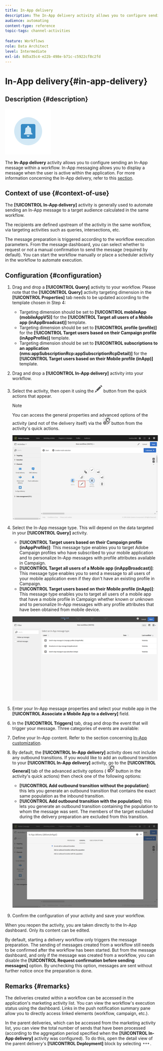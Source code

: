 ```yaml
---
title: In-App delivery
description: The In-App delivery activity allows you to configure sending an In-App message within a workflow.
audience: automating
content-type: reference
topic-tags: channel-activities

feature: Workflows
role: Data Architect
level: Intermediate
exl-id: 8d5a35c4-e22b-498e-b71c-c5922cf8c2fd
---
```

# In-App delivery{#in-app-delivery}

## Description {#description}

![](assets/wkf_in_app_1.png)

The **In-App delivery** activity allows you to configure sending an In-App message within a workflow. In-App messaging allows you to display a message when the user is active within the application. For more information concerning the In-App delivery, refer to this [section](../../channels/using/about-in-app-messaging.md).

## Context of use {#context-of-use}

The **[!UICONTROL In-App delivery]** activity is generally used to automate sending an In-App message to a target audience calculated in the same workflow.

The recipients are defined upstream of the activity in the same workflow, via targeting activities such as queries, intersections, etc.

The message preparation is triggered according to the workflow execution parameters. From the message dashboard, you can select whether to request or not a manual confirmation to send the message (required by default). You can start the workflow manually or place a scheduler activity in the workflow to automate execution.

## Configuration {#configuration}

1. Drag and drop a **[!UICONTROL Query]** activity to your workflow. Please note that the **[!UICONTROL Query]** activity targeting dimension in the **[!UICONTROL Properties]** tab needs to be updated according to the template chosen in Step 4:

    * Targeting dimension should be set to **[!UICONTROL mobileApp (mobileAppV5)]** for the **[!UICONTROL Target all users of a Mobile app (inAppBroadcast)]** template.
    * Targeting dimension should be set to **[!UICONTROL profile (profile)]** for the **[!UICONTROL Target users based on their Campaign profile (inAppProfile)]** template.
    * Targeting dimension should be set to **[!UICONTROL subscriptions to an application (nms:appSubscriptionRcp:appSubscriptionRcpDetail)]** for the **[!UICONTROL Target users based on their Mobile profile (inApp)]** template.

1. Drag and drop a **[!UICONTROL In-App delivery]** activity into your workflow.
1. Select the activity, then open it using the ![](assets/edit_darkgrey-24px.png) button from the quick actions that appear.

   >[!NOTE]
   >
   >You can access the general properties and advanced options of the activity (and not of the delivery itself) via the ![](assets/dlv_activity_params-24px.png) button from the activity's quick actions.

   ![](assets/wkf_in_app_3.png)

1. Select the In-App message type. This will depend on the data targeted in your **[!UICONTROL Query]** activity.

    * **[!UICONTROL Target users based on their Campaign profile (inAppProfile)]**: This message type enables you to target Adobe Campaign profiles who have subscribed to your mobile application and to personalize In-App messages with profile attributes available in Campaign.
    * **[!UICONTROL Target all users of a Mobile app (inAppBroadcast)]**: This message type enables you to send a message to all users of your mobile application even if they don't have an existing profile in Campaign.
    * **[!UICONTROL Target users based on their Mobile profile (inApp)]**: This message type enables you to target all users of a mobile app that have a mobile profile in Campaign whether known or unknown and to personalize In-App messages with any profile attributes that have been obtained from mobile device.

   ![](assets/wkf_in_app_4.png)

1. Enter your In-App message properties and select your mobile app in the **[!UICONTROL Associate a Mobile App to a delivery]** field.
1. In the **[!UICONTROL Triggers]** tab, drag and drop the event that will trigger your message. Three categories of events are available: 
1. Define your In-App content. Refer to the section concerning [In-App customization](../../channels/using/customizing-an-in-app-message.md).
1. By default, the **[!UICONTROL In-App delivery]** activity does not include any outbound transitions. If you would like to add an outbound transition to your **[!UICONTROL In-App delivery]** activity, go to the **[!UICONTROL General]** tab of the advanced activity options ( ![](assets/dlv_activity_params-24px.png) button in the activity's quick actions) then check one of the following options:

    * **[!UICONTROL Add outbound transition without the population]**: this lets you generate an outbound transition that contains the exact same population as the inbound transition.
    * **[!UICONTROL Add outbound transition with the population]**: this lets you generate an outbound transition containing the population to whom the message was sent. The members of the target excluded during the delivery preparation are excluded from this transition.

   ![](assets/wkf_in_app_5.png)

1. Confirm the configuration of your activity and save your workflow.

When you reopen the activity, you are taken directly to the In-App dashboard. Only its content can be edited.

By default, starting a delivery workflow only triggers the message preparation. The sending of messages created from a workflow still needs to be confirmed after the workflow has been started. But from the message dashboard, and only if the message was created from a workflow, you can disable the **[!UICONTROL Request confirmation before sending messages]** option. By unchecking this option, messages are sent without further notice once the preparation is done.

## Remarks {#remarks}

The deliveries created within a workflow can be accessed in the application's marketing activity list. You can view the workflow's execution status using the dashboard. Links in the push notification summary pane allow you to directly access linked elements (workflow, campaign, etc.).

In the parent deliveries, which can be accessed from the marketing activity list, you can view the total number of sends that have been processed (according to the aggregation period specified when the **[!UICONTROL In-App delivery]** activity was configured). To do this, open the detail view of the parent delivery's **[!UICONTROL Deployment]** block by selecting ![](assets/wkf_dlv_detail_button.png).
